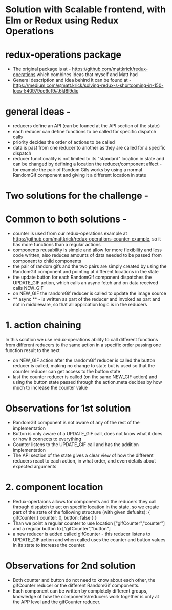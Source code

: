 # Solution with Scalable frontend, with Elm or Redux using **Redux Operations**

# redux-operations package

- The original package is at - https://github.com/mattkrick/redux-operations which combines ideas that myself and Matt had
- General description and idea behind it can be found at - https://medium.com/@matt.krick/solving-redux-s-shortcoming-in-150-locs-540979ce6cf9#.6kl8l9dic

# general ideas -
- reducers define an API (can be founed at the API section of the state)
- each reducer can define functions to be called for specific dispatch calls
- priority decides the order of actions to be called
- data is past from one reducer to another as they are called for a specific dispatch
- reducer functionality is not limited to its "standard" location in state and can be changed by defining a location the reducer/component affect - for example the pair of Random Gifs works by using a normal RandomGif component and giving it a different location in state

# Two solutions for the challenge -

# Common to both solutions -
- counter is used from our redux-operations example at https://github.com/mattkrick/redux-operations-counter-example, so it has more functions than a regular actions
- components reusability is simple and allow for more flexibility and less code written, also reduces amounts of data needed to be passed from component to child components
- the pair of random gifs and the two pairs are simply created by using the RandomGif component and pointing at different locations in the state
- the update button for each RandomGif component dispatches the UPDATE_GIF action, which calls an async fetch and on data received calls NEW_GIF
- on NEW_GIF the randomGif reducer is called to update the image source
- ** async ** - is written as part of the reducer and invoked as part and not in middleware, so that all application logic is in the reducers

# 1. action chaining
In this solution we use redux-operations ability to call different functions from different reducers to the same action in a specific order passing one function result to the next
- on NEW_GIF action after the randomGif reducer is called the button reducer is called, making no change to state but is used so that the counter reducer can get access to the button state
- last the counter reducer is called (on the same NEW_GIF action) and using the button state passed through the action.meta decides by how much to increase the counter value

# Observations for 1st solution
- RandomGif component is not aware of any of the rest of the implementation
- Button is only aware of a UPDATE_GIF call, does not know what it does or how it connects to everything
- Counter listens to the UPDATE_GIF call and has the addition implementation
- The API section of the state gives a clear view of how the different reducers react to each action, in what order, and even details about expected arguments

# 2. component location
- Redux-opertaions allows for components and the reducers they call through dispatch to act on specific location in the state, so we create part of the state of the following structure (with given defualts):
{
    gifCounter:{
        counter: 0,
        button: false
    }
}
- Than we point a regular counter to use location ["gifCounter","counter"] and a regular button to ["gifCounter","button"]
- a new reducer is added called gifCounter - this reducer listens to UPDATE_GIF action and when called uses the counter and button values in its state to increase the counter.

# Observations for 2nd solution
- Both counter and button do not need to know about each other, the gifCounter reducer or the different RandomGif components.
- Each component can be written by completely different groups, knowledge of how the components/reducers work together is only at the APP level and the gifCounter reducer.


